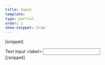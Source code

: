 ```yaml
---
title: Input
template:
type: partial
order: 1
show-snippet: true
---
```

[snippet]
<div class="form-group">
    <label class="control-label" for="txt">Text input &lt;label&gt;</label>
    <input type="text" class="form-control" id="txt">
</div>
[/snippet]